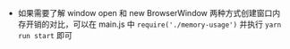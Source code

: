 - 如果需要了解 window open 和 new BrowserWindow 两种方式创建窗口内存开销的对比，可以在 main.js 中 `require('./memory-usage')` 并执行 `yarn run start` 即可
